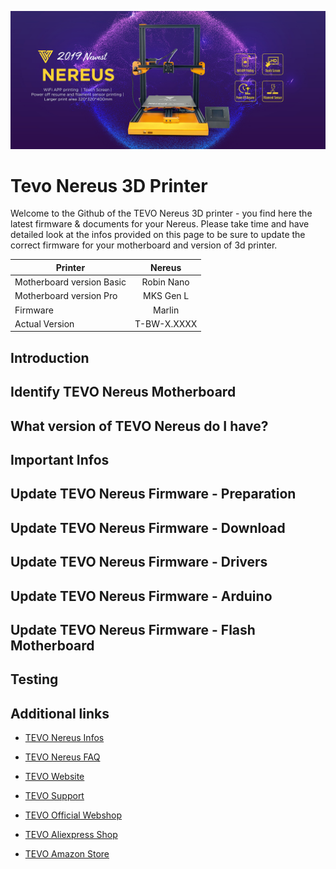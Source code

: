 ![tevo3d](img/tevo-nereus-banner-01.jpg)
# Tevo Nereus 3D Printer

Welcome to the Github of the TEVO Nereus 3D printer - you find here the latest firmware & documents for your Nereus. Please take time and have detailed look at the infos provided on this page to be sure to update the correct firmware for your motherboard and version of 3d printer.

| Printer                       | Nereus            |
| ----------------------------- |:-----------------:|
| Motherboard version Basic     | Robin Nano        |
| Motherboard version Pro       | MKS Gen L         |
| Firmware                      | Marlin            |
| Actual Version                | T-BW-X.XXXX       |


## Introduction 


## Identify TEVO Nereus Motherboard 


## What version of TEVO Nereus do I have? 


## Important Infos


## Update TEVO Nereus Firmware - Preparation


## Update TEVO Nereus Firmware - Download


## Update TEVO Nereus Firmware - Drivers


## Update TEVO Nereus Firmware - Arduino


## Update TEVO Nereus Firmware - Flash Motherboard


## Testing


## Additional links

- [TEVO Nereus Infos](https://www.tevo.cn/products/3d-printers/tevo-nereus/ "TEVO Nereus Infos")
- [TEVO Nereus FAQ](https://help.tevo.cn/faq-categories/tevo-nereus/ "TEVO Nereus FAQ")

- [TEVO Website](https://www.tevo.cn/ "Visit TEVO Website")
- [TEVO Support](https://help.tevo.cn/ "Visit TEVO Support Suite")

- [TEVO Official Webshop](https://tevo3dprinterstore.com "Visit TEVO Official Webshop")
- [TEVO Aliexpress Shop](https://tevo.aliexpress.com/store/2010004 "Visit TEVO Aliexpress Shop")
- [TEVO Amazon Store](https://www.amazon.com/stores/node/9447801011 " Visit TEVO Amazon Store")

